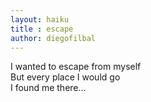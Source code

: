 ```yaml
---
layout: haiku
title : escape
author: diegofilbal
---
```


I wanted to escape from myself <br>
But every place I would go <br>
I found me there... <br>